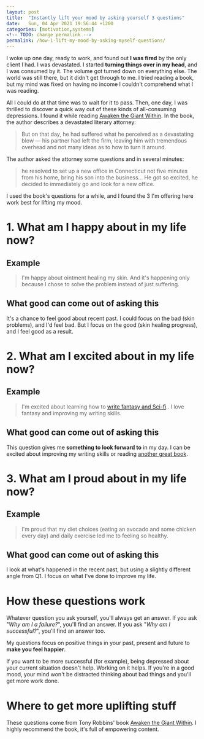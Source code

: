 ```yaml
---
layout: post
title:  "Instantly lift your mood by asking yourself 3 questions"
date:   Sun, 04 Apr 2021 19:56:44 +1200
categories: [motivation,systems]
<!-- TODO: change permalink -->
permalink: /how-i-lift-my-mood-by-asking-myself-questions/
---
```


I woke up one day, ready to work, and found out **I was fired** by the only
client I had. I was devastated. I started **turning things over in my head**,
and I was consumed by it. The volume got turned down on everything else. The
world was still there, but it didn't get through to me. I tried reading a book,
but my mind was fixed on having no income I couldn't comprehend what I was
reading.

All I could do at that time was to wait for it to pass. Then, one day, I was
thrilled to discover a quick way out of these kinds of all-consuming
depressions. I found it while reading [Awaken the Giant Within](https://www.goodreads.com/book/show/180116.Awaken_the_Giant_Within?ac=1&from_search=true&qid=YRN1pWVUkI&rank=1). In the book, the author describes a
devastated literary attorney:
> But on that day, he had suffered what he perceived as a devastating blow — his
> partner had left the firm, leaving him with tremendous overhead and not many
> ideas as to how to turn it around.

The author asked the attorney some questions and in several minutes:
> he resolved to set up a new office in Connecticut not five minutes from his
> home, bring his son into the business...
> He got so excited, he decided to immediately go and look for a new office.

I used the book's questions for a while, and I found the 3 I'm offering here
work best for lifting my mood.

# 1. What am I happy about in my life now?

## Example
> I'm happy about ointment healing my skin. And it's happening only
  because I chose to solve the problem instead of just suffering.

## What good can come out of asking this

It's a chance to feel good about recent past. I could focus on the bad (skin
problems), and I'd feel bad. But I focus on the good (skin healing progress),
and I feel good as a result.

# 2. What am I excited about in my life now?

## Example

> I'm excited about learning how to [write fantasy and
Sci-fi](https://www.youtube.com/watch?v=-6HOdHEeosc&ab_channel=BrandonSanderson)..
I love fantasy and improving my writing skills.

## What good can come out of asking this

This question gives me **something to look forward to** in my day. I can be
excited about improving my writing skills or reading [another great
book](https://www.goodreads.com/book/show/54938047-mind-management-not-time-management).

# 3. What am I proud about in my life now?

## Example
> I'm proud that my diet choices (eating an avocado and some chicken every day)
> and daily exercise led me to feeling so healthy.

## What good can come out of asking this

I look at what's happened in the recent past, but using a slightly different
angle from Q1. I focus on what I've done to improve my life.

# How these questions work

Whatever question you ask yourself, you'll always get an answer. If you ask
"_Why am I a failure?_", you'll find an answer. If you ask "_Why am I
successful?_", you'll find an answer too.

My questions focus on positive things in your past, present and future to
**make you feel happier**.

If you want to be more successful (for example), being depressed about your
current situation doesn't help. Working on it helps. If you're in a good mood,
your mind won't be distracted thinking about bad things and you'll get more work
done.

# Where to get more uplifting stuff

These questions come from Tony Robbins' book [Awaken the Giant Within](https://www.goodreads.com/book/show/180116.Awaken_the_Giant_Within?ac=1&from_search=true&qid=YRN1pWVUkI&rank=1).
I highly recommend the book, it's full of empowering content.
